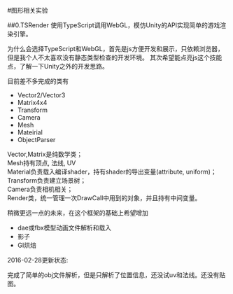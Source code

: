 #图形相关实验

##0.TSRender
使用TypeScript调用WebGL，模仿Unity的API实现简单的游戏渲染引擎。

为什么会选择TypeScript和WebGL，首先是js方便开发和展示，只依赖浏览器，但是我个人不太喜欢没有静态类型检查的开发环境。
其次希望能点亮js这个技能点，了解一下Unity之外的开发思路。

目前差不多完成的类有

* Vector2/Vector3
* Matrix4x4
* Transform
* Camera
* Mesh
* Mateirial
* ObjectParser

Vector,Matrix是纯数学类；  
Mesh持有顶点, 法线, UV  
Material负责载入编译shader，持有shader的导出变量(attribute, uniform)；  
Transform负责建立场景树；  
Camera负责相机相关；  
Render类，统一管理一次DrawCall中用到的对象，并且持有中间变量。

稍微更远一点的未来，在这个框架的基础上希望增加

* dae或fbx模型动画文件解析和载入
* 影子
* GI烘焙

2016-02-28更新状态:

完成了简单的obj文件解析，但是只解析了位置信息，还没试uv和法线。还没有贴图。